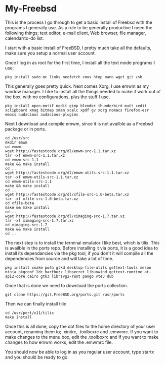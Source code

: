 # My-Freebsd

This is the process I go through to get a basic install of Freebsd with the programs I generally use. As a rule to be generally productive I need the following things; text editor, e-mail client, Web browser, file manager, calendar/to-do list.

I start with a basic install of FreeBSD, I pretty much take all the defaults, make sure you setup a normal user account.

Once I log in as root for the first time, I install all the text mode programs I use;

    pkg install sudo mc links neofetch cmus htop nano wget git zsh
    
This generally goes pretty quick. Next comes Xorg, I use emwm as my window manager. I Like to install all the things needed to make it work out of the box, with no configurations, plus the stuff I use.

    pkg install open-motif nedit gimp blender thunderbird mutt xedit xclipboard xmag bitmap xman xcalc xpdf gv xorg nomacs firefox-esr emacs audacious audacious-plugins
    
 Next I download and compile emwm, since it is not availble as a Freebsd package or in ports.
 
    cd /usr/src
    mkdir emwm
    cd emwm
    wget http://fastestcode.org/dl/emwm-src-1.1.tar.xz
    tar -xf emwm-src-1.1.tar.xz
    cd emwm-src-1.1
    make && make install
    cd ..
    wget http://fastestcode.org/dl/emwm-utils-src-1.1.tar.xz
    tar -xf emwm-utils-src-1.1.tar.xz
    cd emwm-utils-src-1.1
    make && make install
    cd ..
    wget http://fastestcode.org/dl/xfile-src-1.0-beta.tar.xz
    tar -xf xfile-src-1.0-beta.tar.xz
    cd xfile-beta
    make && make install
    cd ..
    wget http://fastestcode.org/dl/ximaging-src-1.7.tar.xz
    tar -xf ximaging-src-1.7.tar.xz
    cd ximaging-src-1.7
    make && make install
    cd ..
 
 The next step is to install the terminal emulator I like best, which is tilix. This is availble in the ports repo. Before installing it via ports, it is a good idea to install its dependancies via the pkg tool, if you don't it will compile all the dependencies from source and will take a lot of time.
 
    pkg install cmake po4a gtkd desktop-file-utils gettext-tools meson ninja pkgconf ldc harfbuzz libsecret libunwind gettext-runtime at-spi2-core cairo gtk3 librsvg2-rust pango vte3 dub
    
 Once that is done we need to download the ports collection.
 
    git clone https://git.FreeBSD.org/ports.git /usr/ports
    
Then we can finally install tilix

    cd /usr/port/x11/tilix
    make install

Once this is all done, copy the dot files to the home directory of your user account, renaming them to; .xinitrc, .toolboxrc and .emwmrc. If you want to make changes to the menu box, edit the .toolboxrc and if you want to make changes to how emwm works, edit the .emwmrc file.

You should now be able to log in as you regular user account, type startx and you should be ready to go.
 